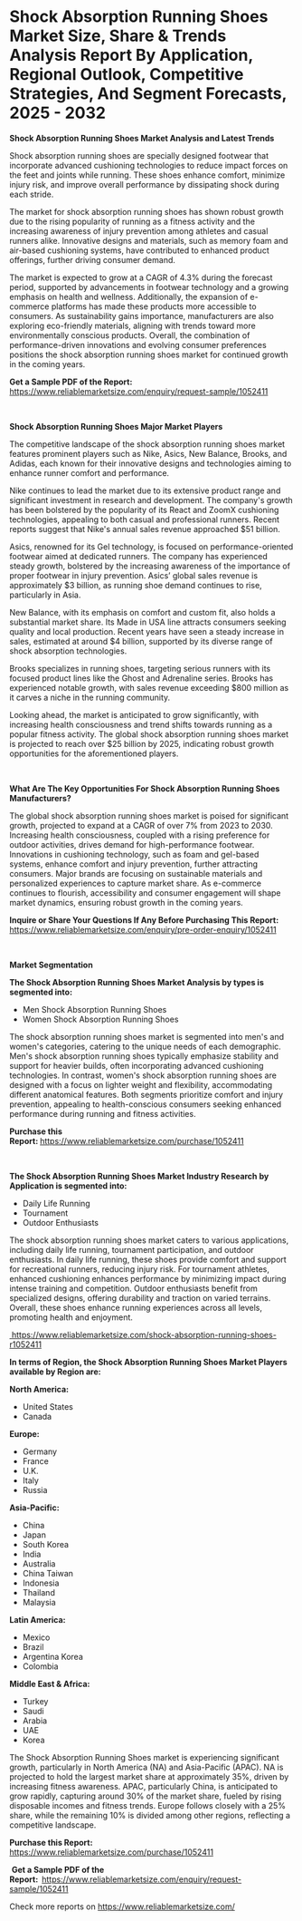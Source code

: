 <p><h1>Shock Absorption Running Shoes Market Size, Share & Trends Analysis Report By Application, Regional Outlook, Competitive Strategies, And Segment Forecasts, 2025 - 2032</h1></p><p><strong>Shock Absorption Running Shoes Market Analysis and Latest Trends</strong></p>
<p><p>Shock absorption running shoes are specially designed footwear that incorporate advanced cushioning technologies to reduce impact forces on the feet and joints while running. These shoes enhance comfort, minimize injury risk, and improve overall performance by dissipating shock during each stride. </p><p>The market for shock absorption running shoes has shown robust growth due to the rising popularity of running as a fitness activity and the increasing awareness of injury prevention among athletes and casual runners alike. Innovative designs and materials, such as memory foam and air-based cushioning systems, have contributed to enhanced product offerings, further driving consumer demand. </p><p>The market is expected to grow at a CAGR of 4.3% during the forecast period, supported by advancements in footwear technology and a growing emphasis on health and wellness. Additionally, the expansion of e-commerce platforms has made these products more accessible to consumers. As sustainability gains importance, manufacturers are also exploring eco-friendly materials, aligning with trends toward more environmentally conscious products. Overall, the combination of performance-driven innovations and evolving consumer preferences positions the shock absorption running shoes market for continued growth in the coming years.</p></p>
<p><strong>Get a Sample PDF of the Report:&nbsp;</strong> <a href="https://www.reliablemarketsize.com/enquiry/request-sample/1052411?utm_campaign=2291&utm_medium=2&utm_source=Github&utm_content=ia&utm_term=08022025&utm_id=shock-absorption-running-shoes">https://www.reliablemarketsize.com/enquiry/request-sample/1052411</a></p>
<p>&nbsp;</p>
<p><strong>Shock Absorption Running Shoes Major Market Players</strong></p>
<p><p>The competitive landscape of the shock absorption running shoes market features prominent players such as Nike, Asics, New Balance, Brooks, and Adidas, each known for their innovative designs and technologies aiming to enhance runner comfort and performance. </p><p>Nike continues to lead the market due to its extensive product range and significant investment in research and development. The company's growth has been bolstered by the popularity of its React and ZoomX cushioning technologies, appealing to both casual and professional runners. Recent reports suggest that Nike's annual sales revenue approached $51 billion.</p><p>Asics, renowned for its Gel technology, is focused on performance-oriented footwear aimed at dedicated runners. The company has experienced steady growth, bolstered by the increasing awareness of the importance of proper footwear in injury prevention. Asics’ global sales revenue is approximately $3 billion, as running shoe demand continues to rise, particularly in Asia.</p><p>New Balance, with its emphasis on comfort and custom fit, also holds a substantial market share. Its Made in USA line attracts consumers seeking quality and local production. Recent years have seen a steady increase in sales, estimated at around $4 billion, supported by its diverse range of shock absorption technologies.</p><p>Brooks specializes in running shoes, targeting serious runners with its focused product lines like the Ghost and Adrenaline series. Brooks has experienced notable growth, with sales revenue exceeding $800 million as it carves a niche in the running community.</p><p>Looking ahead, the market is anticipated to grow significantly, with increasing health consciousness and trend shifts towards running as a popular fitness activity. The global shock absorption running shoes market is projected to reach over $25 billion by 2025, indicating robust growth opportunities for the aforementioned players.</p></p>
<p>&nbsp;</p>
<p><strong>What Are The Key Opportunities For Shock Absorption Running Shoes Manufacturers?</strong></p>
<p><p>The global shock absorption running shoes market is poised for significant growth, projected to expand at a CAGR of over 7% from 2023 to 2030. Increasing health consciousness, coupled with a rising preference for outdoor activities, drives demand for high-performance footwear. Innovations in cushioning technology, such as foam and gel-based systems, enhance comfort and injury prevention, further attracting consumers. Major brands are focusing on sustainable materials and personalized experiences to capture market share. As e-commerce continues to flourish, accessibility and consumer engagement will shape market dynamics, ensuring robust growth in the coming years.</p></p>
<p><strong>Inquire or Share Your Questions If Any Before Purchasing This Report:</strong> <a href="https://www.reliablemarketsize.com/enquiry/pre-order-enquiry/1052411?utm_campaign=2291&utm_medium=2&utm_source=Github&utm_content=ia&utm_term=08022025&utm_id=shock-absorption-running-shoes">https://www.reliablemarketsize.com/enquiry/pre-order-enquiry/1052411</a></p>
<p>&nbsp;</p>
<p><strong>Market Segmentation</strong></p>
<p><strong>The Shock Absorption Running Shoes Market Analysis by types is segmented into:</strong></p>
<p><ul><li>Men Shock Absorption Running Shoes</li><li>Women Shock Absorption Running Shoes</li></ul></p>
<p><p>The shock absorption running shoes market is segmented into men's and women's categories, catering to the unique needs of each demographic. Men's shock absorption running shoes typically emphasize stability and support for heavier builds, often incorporating advanced cushioning technologies. In contrast, women's shock absorption running shoes are designed with a focus on lighter weight and flexibility, accommodating different anatomical features. Both segments prioritize comfort and injury prevention, appealing to health-conscious consumers seeking enhanced performance during running and fitness activities.</p></p>
<p><strong>Purchase this Report:&nbsp;</strong><a href="https://www.reliablemarketsize.com/purchase/1052411?utm_campaign=2291&utm_medium=2&utm_source=Github&utm_content=ia&utm_term=08022025&utm_id=shock-absorption-running-shoes">https://www.reliablemarketsize.com/purchase/1052411</a></p>
<p>&nbsp;</p>
<p><strong>The Shock Absorption Running Shoes Market Industry Research by Application is segmented into:</strong></p>
<p><ul><li>Daily Life Running</li><li>Tournament</li><li>Outdoor Enthusiasts</li></ul></p>
<p><p>The shock absorption running shoes market caters to various applications, including daily life running, tournament participation, and outdoor enthusiasts. In daily life running, these shoes provide comfort and support for recreational runners, reducing injury risk. For tournament athletes, enhanced cushioning enhances performance by minimizing impact during intense training and competition. Outdoor enthusiasts benefit from specialized designs, offering durability and traction on varied terrains. Overall, these shoes enhance running experiences across all levels, promoting health and enjoyment.</p></p>
<p><a href="https://www.reliablemarketsize.com/shock-absorption-running-shoes-r1052411?utm_campaign=2291&utm_medium=2&utm_source=Github&utm_content=ia&utm_term=08022025&utm_id=shock-absorption-running-shoes">&nbsp;https://www.reliablemarketsize.com/shock-absorption-running-shoes-r1052411</a></p>
<p><strong>In terms of Region, the Shock Absorption Running Shoes Market Players available by Region are:</strong></p>
<p>
    <p> <strong> North America: </strong>
        <ul>
            <li>United States</li>
            <li>Canada</li>
        </ul>
        </p> 
    <p> <strong> Europe: </strong>
        <ul>
            <li>Germany</li>
            <li>France</li>
            <li>U.K.</li>
            <li>Italy</li>
            <li>Russia</li>
        </ul>
        </p> 
    <p> <strong> Asia-Pacific: </strong>
        <ul>
            <li>China</li>
            <li>Japan</li>
            <li>South Korea</li>
            <li>India</li>
            <li>Australia</li>
            <li>China Taiwan</li>
            <li>Indonesia</li>
            <li>Thailand</li>
            <li>Malaysia</li>
        </ul>
        </p> 
    <p> <strong> Latin America: </strong>
        <ul>
            <li>Mexico</li>
            <li>Brazil</li>
            <li>Argentina Korea</li>
            <li>Colombia</li>
        </ul>
        </p> 
    <p> <strong> Middle East & Africa: </strong>
        <ul>
            <li>Turkey</li>
            <li>Saudi</li>
            <li>Arabia</li>
            <li>UAE</li>
            <li>Korea</li>
        </ul>
    </p>
    </p>
<p><p>The Shock Absorption Running Shoes market is experiencing significant growth, particularly in North America (NA) and Asia-Pacific (APAC). NA is projected to hold the largest market share at approximately 35%, driven by increasing fitness awareness. APAC, particularly China, is anticipated to grow rapidly, capturing around 30% of the market share, fueled by rising disposable incomes and fitness trends. Europe follows closely with a 25% share, while the remaining 10% is divided among other regions, reflecting a competitive landscape.</p></p>
<p><strong>Purchase this Report: </strong><a href="https://www.reliablemarketsize.com/purchase/1052411?utm_campaign=2291&utm_medium=2&utm_source=Github&utm_content=ia&utm_term=08022025&utm_id=shock-absorption-running-shoes">https://www.reliablemarketsize.com/purchase/1052411</a></p>
<p>&nbsp;<strong>Get a Sample PDF of the Report:&nbsp;&nbsp;</strong><a href="https://www.reliablemarketsize.com/enquiry/request-sample/1052411?utm_campaign=2291&utm_medium=2&utm_source=Github&utm_content=ia&utm_term=08022025&utm_id=shock-absorption-running-shoes">https://www.reliablemarketsize.com/enquiry/request-sample/1052411</a></p>
<p><strong></strong></p>
<p>Check more reports on <a href="https://www.reliablemarketsize.com/?utm_campaign=2291&utm_medium=2&utm_source=Github&utm_content=ia&utm_term=08022025&utm_id=shock-absorption-running-shoes">https://www.reliablemarketsize.com/</a></p>